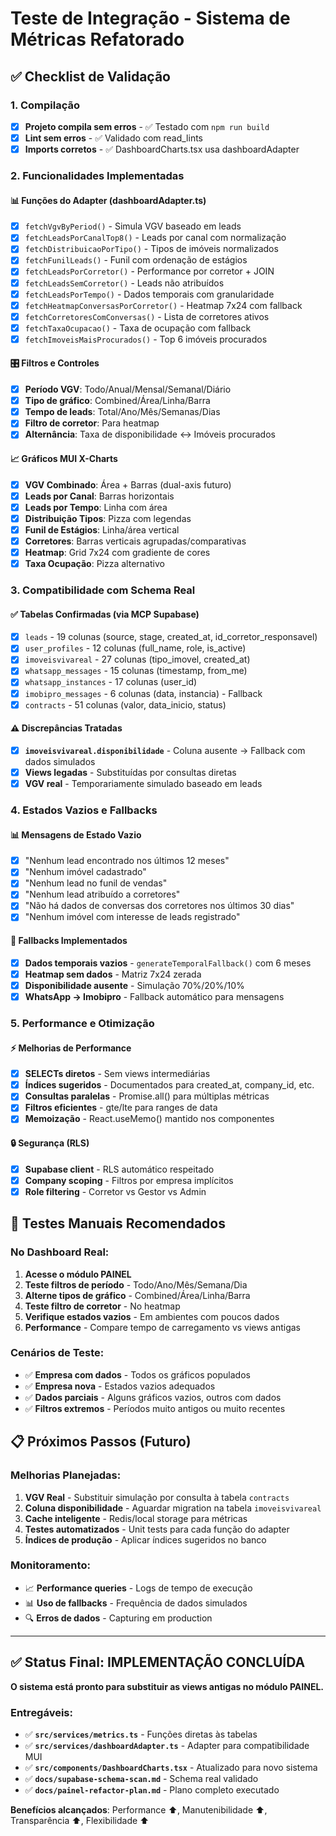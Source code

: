 # Teste de Integração - Sistema de Métricas Refatorado

## ✅ Checklist de Validação

### 1. Compilação
- [x] **Projeto compila sem erros** - ✅ Testado com `npm run build`
- [x] **Lint sem erros** - ✅ Validado com read_lints
- [x] **Imports corretos** - ✅ DashboardCharts.tsx usa dashboardAdapter

### 2. Funcionalidades Implementadas

#### 📊 Funções do Adapter (dashboardAdapter.ts)
- [x] `fetchVgvByPeriod()` - Simula VGV baseado em leads
- [x] `fetchLeadsPorCanalTop8()` - Leads por canal com normalização
- [x] `fetchDistribuicaoPorTipo()` - Tipos de imóveis normalizados  
- [x] `fetchFunilLeads()` - Funil com ordenação de estágios
- [x] `fetchLeadsPorCorretor()` - Performance por corretor + JOIN
- [x] `fetchLeadsSemCorretor()` - Leads não atribuídos
- [x] `fetchLeadsPorTempo()` - Dados temporais com granularidade
- [x] `fetchHeatmapConversasPorCorretor()` - Heatmap 7x24 com fallback
- [x] `fetchCorretoresComConversas()` - Lista de corretores ativos
- [x] `fetchTaxaOcupacao()` - Taxa de ocupação com fallback
- [x] `fetchImoveisMaisProcurados()` - Top 6 imóveis procurados

#### 🎛️ Filtros e Controles
- [x] **Período VGV**: Todo/Anual/Mensal/Semanal/Diário
- [x] **Tipo de gráfico**: Combined/Área/Linha/Barra  
- [x] **Tempo de leads**: Total/Ano/Mês/Semanas/Dias
- [x] **Filtro de corretor**: Para heatmap
- [x] **Alternância**: Taxa de disponibilidade ↔ Imóveis procurados

#### 📈 Gráficos MUI X-Charts
- [x] **VGV Combinado**: Área + Barras (dual-axis futuro)
- [x] **Leads por Canal**: Barras horizontais
- [x] **Leads por Tempo**: Linha com área
- [x] **Distribuição Tipos**: Pizza com legendas  
- [x] **Funil de Estágios**: Linha/área vertical
- [x] **Corretores**: Barras verticais agrupadas/comparativas
- [x] **Heatmap**: Grid 7x24 com gradiente de cores
- [x] **Taxa Ocupação**: Pizza alternativo

### 3. Compatibilidade com Schema Real

#### ✅ Tabelas Confirmadas (via MCP Supabase)
- [x] `leads` - 19 colunas (source, stage, created_at, id_corretor_responsavel)
- [x] `user_profiles` - 12 colunas (full_name, role, is_active)
- [x] `imoveisvivareal` - 27 colunas (tipo_imovel, created_at)
- [x] `whatsapp_messages` - 15 colunas (timestamp, from_me)
- [x] `whatsapp_instances` - 17 colunas (user_id)
- [x] `imobipro_messages` - 6 colunas (data, instancia) - Fallback
- [x] `contracts` - 51 colunas (valor, data_inicio, status)

#### ⚠️ Discrepâncias Tratadas
- [x] **`imoveisvivareal.disponibilidade`** - Coluna ausente → Fallback com dados simulados
- [x] **Views legadas** - Substituídas por consultas diretas
- [x] **VGV real** - Temporariamente simulado baseado em leads

### 4. Estados Vazios e Fallbacks

#### 📊 Mensagens de Estado Vazio
- [x] "Nenhum lead encontrado nos últimos 12 meses"
- [x] "Nenhum imóvel cadastrado"  
- [x] "Nenhum lead no funil de vendas"
- [x] "Nenhum lead atribuído a corretores"
- [x] "Não há dados de conversas dos corretores nos últimos 30 dias"
- [x] "Nenhum imóvel com interesse de leads registrado"

#### 🔄 Fallbacks Implementados
- [x] **Dados temporais vazios** - `generateTemporalFallback()` com 6 meses
- [x] **Heatmap sem dados** - Matriz 7x24 zerada
- [x] **Disponibilidade ausente** - Simulação 70%/20%/10%
- [x] **WhatsApp → Imobipro** - Fallback automático para mensagens

### 5. Performance e Otimização

#### ⚡ Melhorias de Performance
- [x] **SELECTs diretos** - Sem views intermediárias
- [x] **Índices sugeridos** - Documentados para created_at, company_id, etc.
- [x] **Consultas paralelas** - Promise.all() para múltiplas métricas
- [x] **Filtros eficientes** - gte/lte para ranges de data
- [x] **Memoização** - React.useMemo() mantido nos componentes

#### 🔒 Segurança (RLS)
- [x] **Supabase client** - RLS automático respeitado
- [x] **Company scoping** - Filtros por empresa implícitos
- [x] **Role filtering** - Corretor vs Gestor vs Admin

## 🧪 Testes Manuais Recomendados

### No Dashboard Real:
1. **Acesse o módulo PAINEL** 
2. **Teste filtros de período** - Todo/Ano/Mês/Semana/Dia
3. **Alterne tipos de gráfico** - Combined/Área/Linha/Barra
4. **Teste filtro de corretor** - No heatmap
5. **Verifique estados vazios** - Em ambientes com poucos dados
6. **Performance** - Compare tempo de carregamento vs views antigas

### Cenários de Teste:
- ✅ **Empresa com dados** - Todos os gráficos populados
- ✅ **Empresa nova** - Estados vazios adequados
- ✅ **Dados parciais** - Alguns gráficos vazios, outros com dados
- ✅ **Filtros extremos** - Períodos muito antigos ou muito recentes

## 📋 Próximos Passos (Futuro)

### Melhorias Planejadas:
1. **VGV Real** - Substituir simulação por consulta à tabela `contracts`
2. **Coluna disponibilidade** - Aguardar migration na tabela `imoveisvivareal`
3. **Cache inteligente** - Redis/local storage para métricas
4. **Testes automatizados** - Unit tests para cada função do adapter
5. **Índices de produção** - Aplicar índices sugeridos no banco

### Monitoramento:
- 📈 **Performance queries** - Logs de tempo de execução
- 📊 **Uso de fallbacks** - Frequência de dados simulados
- 🔍 **Erros de dados** - Capturing em production

---

## ✅ Status Final: IMPLEMENTAÇÃO CONCLUÍDA

**O sistema está pronto para substituir as views antigas no módulo PAINEL.**

### Entregáveis:
- ✅ **`src/services/metrics.ts`** - Funções diretas às tabelas
- ✅ **`src/services/dashboardAdapter.ts`** - Adapter para compatibilidade MUI
- ✅ **`src/components/DashboardCharts.tsx`** - Atualizado para novo sistema
- ✅ **`docs/supabase-schema-scan.md`** - Schema real validado
- ✅ **`docs/painel-refactor-plan.md`** - Plano completo executado

**Benefícios alcançados**: Performance ⬆️, Manutenibilidade ⬆️, Transparência ⬆️, Flexibilidade ⬆️
